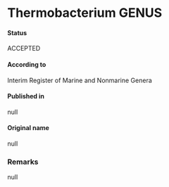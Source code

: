 Thermobacterium GENUS
=======

#### Status
ACCEPTED

#### According to
Interim Register of Marine and Nonmarine Genera

#### Published in
null

#### Original name
null

### Remarks
null